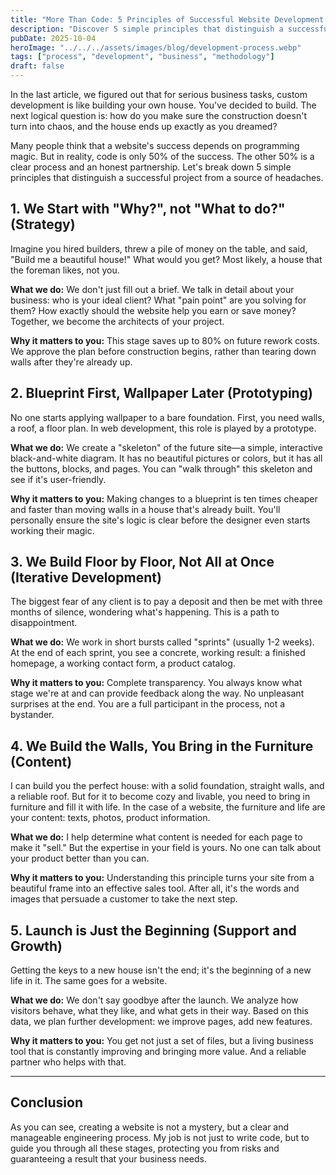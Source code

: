 ```yaml
---
title: "More Than Code: 5 Principles of Successful Website Development That Will Save You Money"
description: "Discover 5 simple principles that distinguish a successful IT project from a source of headaches and expenses. From prototype to launch and support."
pubDate: 2025-10-04
heroImage: "../../../assets/images/blog/development-process.webp"
tags: ["process", "development", "business", "methodology"]
draft: false
---
```


In the last article, we figured out that for serious business tasks, custom development is like building your own house. You've decided to build. The next logical question is: how do you make sure the construction doesn't turn into chaos, and the house ends up exactly as you dreamed?

Many people think that a website's success depends on programming magic. But in reality, code is only 50% of the success. The other 50% is a clear process and an honest partnership. Let's break down 5 simple principles that distinguish a successful project from a source of headaches.

## 1. We Start with "Why?", not "What to do?" (Strategy)

Imagine you hired builders, threw a pile of money on the table, and said, "Build me a beautiful house!" What would you get? Most likely, a house that the foreman likes, not you.

**What we do:** We don't just fill out a brief. We talk in detail about your business: who is your ideal client? What "pain point" are you solving for them? How exactly should the website help you earn or save money? Together, we become the architects of your project.

**Why it matters to you:** This stage saves up to 80% on future rework costs. We approve the plan before construction begins, rather than tearing down walls after they're already up.

## 2. Blueprint First, Wallpaper Later (Prototyping)

No one starts applying wallpaper to a bare foundation. First, you need walls, a roof, a floor plan. In web development, this role is played by a prototype.

**What we do:** We create a "skeleton" of the future site—a simple, interactive black-and-white diagram. It has no beautiful pictures or colors, but it has all the buttons, blocks, and pages. You can "walk through" this skeleton and see if it's user-friendly.

**Why it matters to you:** Making changes to a blueprint is ten times cheaper and faster than moving walls in a house that's already built. You'll personally ensure the site's logic is clear before the designer even starts working their magic.

## 3. We Build Floor by Floor, Not All at Once (Iterative Development)

The biggest fear of any client is to pay a deposit and then be met with three months of silence, wondering what's happening. This is a path to disappointment.

**What we do:** We work in short bursts called "sprints" (usually 1-2 weeks). At the end of each sprint, you see a concrete, working result: a finished homepage, a working contact form, a product catalog.

**Why it matters to you:** Complete transparency. You always know what stage we're at and can provide feedback along the way. No unpleasant surprises at the end. You are a full participant in the process, not a bystander.

## 4. We Build the Walls, You Bring in the Furniture (Content)

I can build you the perfect house: with a solid foundation, straight walls, and a reliable roof. But for it to become cozy and livable, you need to bring in furniture and fill it with life. In the case of a website, the furniture and life are your content: texts, photos, product information.

**What we do:** I help determine what content is needed for each page to make it "sell." But the expertise in your field is yours. No one can talk about your product better than you can.

**Why it matters to you:** Understanding this principle turns your site from a beautiful frame into an effective sales tool. After all, it's the words and images that persuade a customer to take the next step.

## 5. Launch is Just the Beginning (Support and Growth)

Getting the keys to a new house isn't the end; it's the beginning of a new life in it. The same goes for a website.

**What we do:** We don't say goodbye after the launch. We analyze how visitors behave, what they like, and what gets in their way. Based on this data, we plan further development: we improve pages, add new features.

**Why it matters to you:** You get not just a set of files, but a living business tool that is constantly improving and bringing more value. And a reliable partner who helps with that.

---

## Conclusion

As you can see, creating a website is not a mystery, but a clear and manageable engineering process. My job is not just to write code, but to guide you through all these stages, protecting you from risks and guaranteeing a result that your business needs.